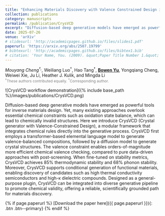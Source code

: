 ```yaml
---
title: "Enhancing Materials Discovery with Valence Constrained Design in Generative Modeling"
collection: publications
category: manuscripts
permalink: /publication/CrysVCD
excerpt: "Diffusion-based deep generative models have emerged as powerful tools for inverse materials design. Yet, many existing approaches overlook essential chemical constraints such as oxidation state balance, which can lead to chemically invalid structures. Here we introduce CrysVCD (Crystal generator with Valence-Constrained Design), a modular framework that integrates chemical rules directly into the generative process. CrysVCD first employs a transformer-based elemental language model to generate valence-balanced compositions, followed by a diffusion model to generate crystal structures. The valence constraint enables orders-of-magnitude more efficient chemical valence checking, compared to pure data-driven approaches with post-screening. When fine-tuned on stability metrics, CrysVCD achieves 85% thermodynamic stability and 68% phonon stability. Moreover, CrysVCD supports conditional generation of functional materials, enabling discovery of candidates such as high thermal conductivity semiconductors and high-κ dielectric compounds. Designed as a general-purpose plugin, CrysVCD can be integrated into diverse generative pipeline to promote chemical validity, offering a reliable, scientifically grounded path for materials discovery."
date: 2025-07-26
venue: 'arXiv'
# slidesurl: 'http://academicpages.github.io/files/slides1.pdf'
paperurl: 'https://arxiv.org/abs/2507.19799'
# bibtexurl: 'http://academicpages.github.io/files/bibtex1.bib'
# citation: 'Your Name, You. (2009). &quot;Paper Title Number 1.&quot; <i>Journal 1</i>. 1(1).'
---
```

*Mouyang Cheng<sup>†,*</sup>, Weiliang Luo<sup>†</sup>, Hao Tang<sup>†</sup>, <b><u>Bowen Yu</u></b>, Yongqiang Cheng, Weiwei Xie, Ju Li, Heather J. Kulik, and Mingda Li<sup>*</sup>* <br>
  <span style="color: gray; font-size: 12px;">
  <sup>†</sup>These authors contributed equally.
  <sup>*</sup>Corresponding author.
  </span>

![CrysVCD workflow demonstration]({% include base_path %}/images/publications/CrysVCD.png)

Diffusion-based deep generative models have emerged as powerful tools for inverse materials design. Yet, many existing approaches overlook essential chemical constraints such as oxidation state balance, which can lead to chemically invalid structures. Here we introduce CrysVCD (Crystal generator with Valence-Constrained Design), a modular framework that integrates chemical rules directly into the generative process. CrysVCD first employs a transformer-based elemental language model to generate valence-balanced compositions, followed by a diffusion model to generate crystal structures. The valence constraint enables orders-of-magnitude more efficient chemical valence checking, compared to pure data-driven approaches with post-screening. When fine-tuned on stability metrics, CrysVCD achieves 85% thermodynamic stability and 68% phonon stability. Moreover, CrysVCD supports conditional generation of functional materials, enabling discovery of candidates such as high thermal conductivity semiconductors and high-κ dielectric compounds. Designed as a general-purpose plugin, CrysVCD can be integrated into diverse generative pipeline to promote chemical validity, offering a reliable, scientifically grounded path for materials discovery.

{% if page.paperurl %}
[Download the paper here]({{ page.paperurl }}){: .btn .btn--primary}
{% endif %}

<script src="https://giscus.app/client.js"
        data-repo="bowenyu066/bowenyu066.github.io"
        data-repo-id="R_kgDOOSbJ2A"
        data-category="Announcements"
        data-category-id="DIC_kwDOOSbJ2M4CsmZz"
        data-mapping="pathname"
        data-strict="0"
        data-reactions-enabled="1"
        data-emit-metadata="0"
        data-input-position="bottom"
        data-theme="light"
        data-lang="en"
        crossorigin="anonymous"
        async>
</script>